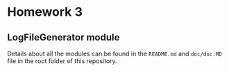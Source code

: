 # Homework 3
## LogFileGenerator module

Details about all the modules can be found in the `README.md` and `doc/doc.MD` file in the root folder of this repository.